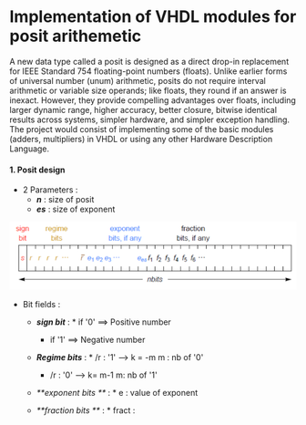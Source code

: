 Implementation of VHDL modules for posit arithemetic 
====================================================


A new data type called a posit is designed as a direct drop-in replacement for IEEE Standard 754 floating-point numbers (floats). Unlike earlier forms of universal number (unum) arithmetic, posits do not require interval arithmetic or variable size operands; like floats, they round if an answer is inexact. However, they provide compelling advantages over floats, including larger dynamic range, higher accuracy, better closure, bitwise identical results across systems, simpler hardware, and simpler exception handling. The project would consist of implementing some of the basic modules (adders, multipliers) in VHDL or using any other Hardware Description Language. 


#### 1. Posit design 

* 2 Parameters :    
    -   _**n**_ : size of posit    
    -   _**es**_ : size of exponent


![](src/Design_posit.PNG)

* Bit fields :
    
    -   _**sign bit**_ :
            * if '0' ==> Positive number 
	    * if '1' ==> Negative number
	    
    -   _**Regime bits**_ :
            * /r : '1'   -->       k = -m                         m : nb of '0'
	    * /r : '0'   -->       k= m-1                         m: nb of '1'
	   
    -   _**exponent bits **_ :
            * e  : value of exponent 
	    
    -   _**fraction bits **_ :
            * fract  : 


  
